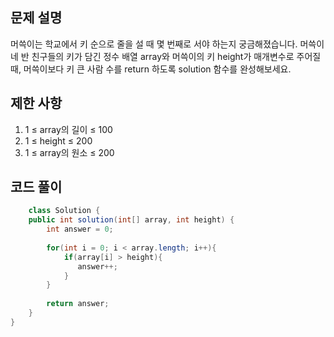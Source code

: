 ## 문제 설명
머쓱이는 학교에서 키 순으로 줄을 설 때 몇 번째로 서야 하는지 궁금해졌습니다. 머쓱이네 반 친구들의 키가 담긴 정수 배열 array와 머쓱이의 키 height가 매개변수로 주어질 때, 머쓱이보다 키 큰 사람 수를 return 하도록 solution 함수를 완성해보세요.

## 제한 사항
1. 1 ≤ array의 길이 ≤ 100
2. 1 ≤ height ≤ 200
3. 1 ≤ array의 원소 ≤ 200

## 코드 풀이
```java
	class Solution {
    public int solution(int[] array, int height) {
        int answer = 0;
        
        for(int i = 0; i < array.length; i++){
            if(array[i] > height){
               answer++; 
            }
        }
        
        return answer;
    }
}
```